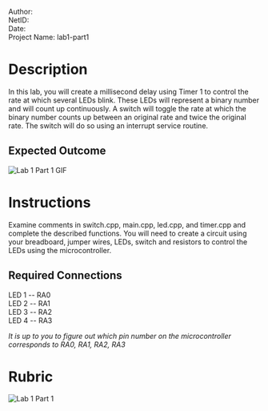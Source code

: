 Author: <br>
NetID: <br>
Date: <br>
Project Name: lab1-part1

# Description
In this lab, you will create a millisecond delay using Timer 1 to control the rate at which several LEDs blink. These LEDs will represent a binary number and will count up continuously. A switch will toggle the rate at which the binary number counts up between an original rate and twice the original rate. The switch will do so using an interrupt service routine.

## Expected Outcome
![Lab 1 Part 1 GIF](https://storage.googleapis.com/ece-gitlab/lab1-part1.gif)

# Instructions
Examine comments in switch.cpp, main.cpp, led.cpp, and timer.cpp and complete the described functions. You will need to create a circuit using your breadboard, jumper wires, LEDs, switch and resistors to control the LEDs using the microcontroller.

## Required Connections
LED 1 -- 	RA0 <br>
LED 2 --	RA1 <br>
LED 3 --	RA2 <br>
LED 4 --  RA3

*It is up to you to figure out which pin number on the microcontroller corresponds to RA0, RA1, RA2, RA3*

# Rubric
![Lab 1 Part 1](https://storage.googleapis.com/ece-gitlab/lab1p1-rubric.png)
